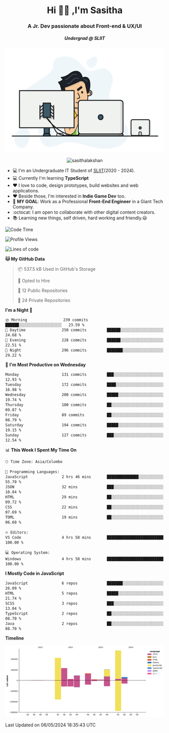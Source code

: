 
<h1 align="center">Hi 🙋‍♂️ ,I'm Sasitha</h1>
<h3 align="center">A Jr. Dev passionate about Front-end & UX/UI</h3>

<i><h5 align="center">Undergrad @ SLIIT</h5></i>

<p align="center">
  <img width="540" height="330" src="https://github.com/SasithaLakshan/SasithaLakshan/blob/main/dev.gif">
</p>
<p align="center"> <img src="https://komarev.com/ghpvc/?username=sasithalakshan&label=Profile%20views&color=0e75b6&style=flat" alt="sasithalakshan" /> </p>

- :computer: I'm an Undergraduate IT Student of [SLIIT](https://www.sliit.lk)(2020 - 2024).
- :computer: Currently I'm learning <b>TypeScript</b>
- :heart: I love to code, design prototypes, build websites and web applications.
- :heart: Beside those, I'm interested in **Indie Game Dev** too.
- :electric_plug: **MY GOAL**: Work as a Professional **Front-End Engineer** in a Giant Tech Company.
- :octocat: I am open to collaborate with other digital content creators.
- :books: Learning new things, self driven, hard working and friendly.:smiley:
  
<!-- <h3 align="left">Tech Stack I'm Using</h3> -->

<!--START_SECTION:waka-->
![Code Time](http://img.shields.io/badge/Code%20Time-634%20hrs%205%20mins-blue)

![Profile Views](http://img.shields.io/badge/Profile%20Views-0-blue)

![Lines of code](https://img.shields.io/badge/From%20Hello%20World%20I%27ve%20Written-879.5%20thousand%20lines%20of%20code-blue)

**🐱 My GitHub Data** 

> 📦 537.5 kB Used in GitHub's Storage 
 > 
> 💼 Opted to Hire
 > 
> 📜 12 Public Repositories 
 > 
> 🔑 24 Private Repositories 
 > 
**I'm a Night 🦉** 

```text
🌞 Morning                239 commits         ██████░░░░░░░░░░░░░░░░░░░   23.59 % 
🌆 Daytime                250 commits         ██████░░░░░░░░░░░░░░░░░░░   24.68 % 
🌃 Evening                228 commits         ██████░░░░░░░░░░░░░░░░░░░   22.51 % 
🌙 Night                  296 commits         ███████░░░░░░░░░░░░░░░░░░   29.22 % 
```
📅 **I'm Most Productive on Wednesday** 

```text
Monday                   131 commits         ███░░░░░░░░░░░░░░░░░░░░░░   12.93 % 
Tuesday                  172 commits         ████░░░░░░░░░░░░░░░░░░░░░   16.98 % 
Wednesday                200 commits         █████░░░░░░░░░░░░░░░░░░░░   19.74 % 
Thursday                 100 commits         ██░░░░░░░░░░░░░░░░░░░░░░░   09.87 % 
Friday                   89 commits          ██░░░░░░░░░░░░░░░░░░░░░░░   08.79 % 
Saturday                 194 commits         █████░░░░░░░░░░░░░░░░░░░░   19.15 % 
Sunday                   127 commits         ███░░░░░░░░░░░░░░░░░░░░░░   12.54 % 
```


📊 **This Week I Spent My Time On** 

```text
🕑︎ Time Zone: Asia/Colombo

💬 Programming Languages: 
JavaScript               2 hrs 46 mins       ██████████████░░░░░░░░░░░   55.70 % 
JSON                     32 mins             ███░░░░░░░░░░░░░░░░░░░░░░   10.84 % 
HTML                     29 mins             ██░░░░░░░░░░░░░░░░░░░░░░░   09.72 % 
CSS                      22 mins             ██░░░░░░░░░░░░░░░░░░░░░░░   07.69 % 
TOML                     19 mins             ██░░░░░░░░░░░░░░░░░░░░░░░   06.60 % 

🔥 Editors: 
VS Code                  4 hrs 58 mins       █████████████████████████   100.00 % 

💻 Operating System: 
Windows                  4 hrs 58 mins       █████████████████████████   100.00 % 
```

**I Mostly Code in JavaScript** 

```text
JavaScript               6 repos             ███████░░░░░░░░░░░░░░░░░░   26.09 % 
HTML                     5 repos             █████░░░░░░░░░░░░░░░░░░░░   21.74 % 
SCSS                     3 repos             ███░░░░░░░░░░░░░░░░░░░░░░   13.04 % 
TypeScript               2 repos             ██░░░░░░░░░░░░░░░░░░░░░░░   08.70 % 
Java                     2 repos             ██░░░░░░░░░░░░░░░░░░░░░░░   08.70 % 
```



**Timeline**

![Lines of Code chart](https://raw.githubusercontent.com/SasithaLakshan/SasithaLakshan/main/assets/bar_graph.png)


 Last Updated on 06/05/2024 18:35:43 UTC
<!--END_SECTION:waka-->

